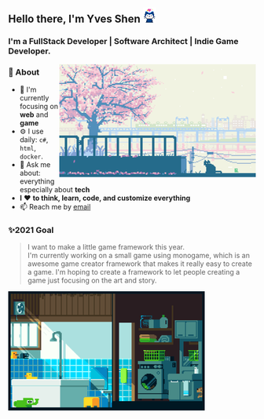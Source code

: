 ## Hello there, I'm Yves Shen <img src="https://raw.githubusercontent.com/Yvees/Yvees/master/dance.gif" width="27px">
### I'm a FullStack Developer | Software Architect | Indie Game Developer.

<img align='right' width="400px" src="https://raw.githubusercontent.com/Yvees/Yvees/master/day.gif" />

### 🚀 About
- 👀 I'm currently focusing on **web** and **game**
- ⚙️ I use daily: `c#`, `html`, `docker`.
- 💬 Ask me about: everything especially about **tech**
- **I** ❤️ **to think, learn, code, and customize everything**
- 📫 Reach me by [email](mailto:kevinyeti@gmail.com)

### ✨2021 Goal
> I want to make a little game framework this year.<br>I'm currently working on a small game using monogame, which is an awesome game creator framework that makes it really easy to create a game. I'm hoping to create a framework to let people creating a game just focusing on the art and story.

<img width="400px" src="https://raw.githubusercontent.com/Yvees/Yvees/master/night.gif" />

